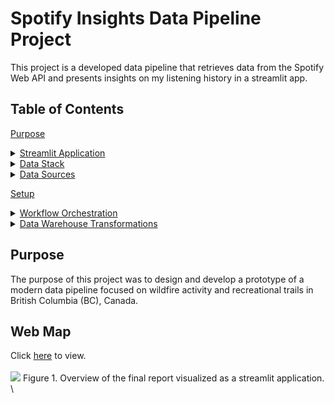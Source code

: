 <a name="top"></a> <!-- Custom anchor -->
# Spotify Insights Data Pipeline Project
This project is a developed data pipeline that retrieves data from the Spotify Web API and presents insights on my listening history in a streamlit app.

## Table of Contents
[Purpose](#purpose)
<details>
  <summary><a href="#streamlit-app">Streamlit Application</a></summary>
  
  - [Figure 1](#figure-1). Overview of the final application.
</details>
<details>
  <summary><a href="#data-stack">Data Stack</a></summary>
  
  - [Figure 3](#figure-3). Diagram modelling the tools used in this project.
</details>
<details>
  <summary><a href="#data-sources">Data Sources</a></summary>
  
  - [Figure 4](#figure-4). Example of visualization of wildfire perimeters data in the final report.
  - [Figure 5](#figure-5). Example of visualization of recreation trails data in the final report.
</details>

[Setup](#setup)
<details>
  <summary><a href="#workflow-orchestration">Workflow Orchestration</a></summary>
  
  - [Figure 6](#figure-6). Sample of shapefile contents from data source.
  - [Figure 7](#figure-7). Comparison between geojson and newline-delimited geojson format, processed using the geojson2ndjson command-line tool.
  - [Figure 8](#figure-8). Airflow DAG graph for processing the recreation trails dataset.
  - [Figure 9](#figure-9). Airflow DAG graph for processing the wildfire perimeters dataset.
  - [Figure 10](#figure-10). Airflow DAG graph for running the DBT models (staging and core)
</details>
<details>
  <summary><a href="#data-warehouse-transformations">Data Warehouse Transformations</a></summary>

  - [Figure 11](#figure-11). Spark job python script.
</details>


## Purpose
The purpose of this project was to design and develop a prototype of a modern data pipeline focused on wildfire activity and recreational trails in British Columbia (BC), Canada.

## Web Map
Click [here](https://spotify-insights-project-cchow.streamlit.app/) to view.
\
\
<a name="figure-1"></a>
[![](images/dekart_overview.png)](https://spotify-insights-project-cchow.streamlit.app/)
Figure 1. Overview of the final report visualized as a streamlit application.
\
\

